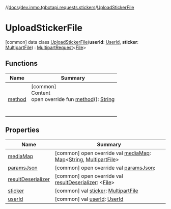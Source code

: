 //[docs](../../../index.md)/[dev.inmo.tgbotapi.requests.stickers](../index.md)/[UploadStickerFile](index.md)



# UploadStickerFile  
 [common] data class [UploadStickerFile](index.md)(**userId**: [UserId](../../dev.inmo.tgbotapi.types/index.md#%5Bdev.inmo.tgbotapi.types%2FUserId%2F%2F%2FPointingToDeclaration%2F%5D%2FClasslikes%2F625018081), **sticker**: [MultipartFile](../../dev.inmo.tgbotapi.requests.abstracts/-multipart-file/index.md)) : [MultipartRequest](../../dev.inmo.tgbotapi.requests.abstracts/-multipart-request/index.md)<[File](../../dev.inmo.tgbotapi.types.files/-file/index.md)>    


## Functions  
  
|  Name |  Summary | 
|---|---|
| <a name="dev.inmo.tgbotapi.requests.stickers/UploadStickerFile/method/#/PointingToDeclaration/"></a>[method](method.md)| <a name="dev.inmo.tgbotapi.requests.stickers/UploadStickerFile/method/#/PointingToDeclaration/"></a>[common]  <br>Content  <br>open override fun [method](method.md)(): [String](https://kotlinlang.org/api/latest/jvm/stdlib/kotlin/-string/index.html)  <br><br><br>|


## Properties  
  
|  Name |  Summary | 
|---|---|
| <a name="dev.inmo.tgbotapi.requests.stickers/UploadStickerFile/mediaMap/#/PointingToDeclaration/"></a>[mediaMap](media-map.md)| <a name="dev.inmo.tgbotapi.requests.stickers/UploadStickerFile/mediaMap/#/PointingToDeclaration/"></a> [common] open override val [mediaMap](media-map.md): [Map](https://kotlinlang.org/api/latest/jvm/stdlib/kotlin.collections/-map/index.html)<[String](https://kotlinlang.org/api/latest/jvm/stdlib/kotlin/-string/index.html), [MultipartFile](../../dev.inmo.tgbotapi.requests.abstracts/-multipart-file/index.md)>   <br>|
| <a name="dev.inmo.tgbotapi.requests.stickers/UploadStickerFile/paramsJson/#/PointingToDeclaration/"></a>[paramsJson](params-json.md)| <a name="dev.inmo.tgbotapi.requests.stickers/UploadStickerFile/paramsJson/#/PointingToDeclaration/"></a> [common] open override val [paramsJson](params-json.md):    <br>|
| <a name="dev.inmo.tgbotapi.requests.stickers/UploadStickerFile/resultDeserializer/#/PointingToDeclaration/"></a>[resultDeserializer](result-deserializer.md)| <a name="dev.inmo.tgbotapi.requests.stickers/UploadStickerFile/resultDeserializer/#/PointingToDeclaration/"></a> [common] open override val [resultDeserializer](result-deserializer.md): <[File](../../dev.inmo.tgbotapi.types.files/-file/index.md)>   <br>|
| <a name="dev.inmo.tgbotapi.requests.stickers/UploadStickerFile/sticker/#/PointingToDeclaration/"></a>[sticker](sticker.md)| <a name="dev.inmo.tgbotapi.requests.stickers/UploadStickerFile/sticker/#/PointingToDeclaration/"></a> [common] val [sticker](sticker.md): [MultipartFile](../../dev.inmo.tgbotapi.requests.abstracts/-multipart-file/index.md)   <br>|
| <a name="dev.inmo.tgbotapi.requests.stickers/UploadStickerFile/userId/#/PointingToDeclaration/"></a>[userId](user-id.md)| <a name="dev.inmo.tgbotapi.requests.stickers/UploadStickerFile/userId/#/PointingToDeclaration/"></a> [common] val [userId](user-id.md): [UserId](../../dev.inmo.tgbotapi.types/index.md#%5Bdev.inmo.tgbotapi.types%2FUserId%2F%2F%2FPointingToDeclaration%2F%5D%2FClasslikes%2F625018081)   <br>|

